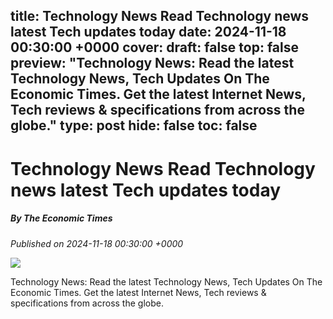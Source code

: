 title: Technology News Read Technology news latest Tech updates today
date: 2024-11-18 00:30:00 +0000
cover: 
draft: false
top: false
preview: "Technology News: Read the latest Technology News, Tech Updates On The Economic Times. Get the latest Internet News, Tech reviews & specifications from across the globe."
type: post
hide: false
toc: false
---

# Technology News Read Technology news latest Tech updates today
##### By The Economic Times
_Published on 2024-11-18 00:30:00 +0000_

![](https://img.etimg.com/thumb/msid-65498029,width-672,resizemode-4/et-logo.jpg)

Technology News: Read the latest Technology News, Tech Updates On The Economic Times. Get the latest Internet News, Tech reviews & specifications from across the globe.
